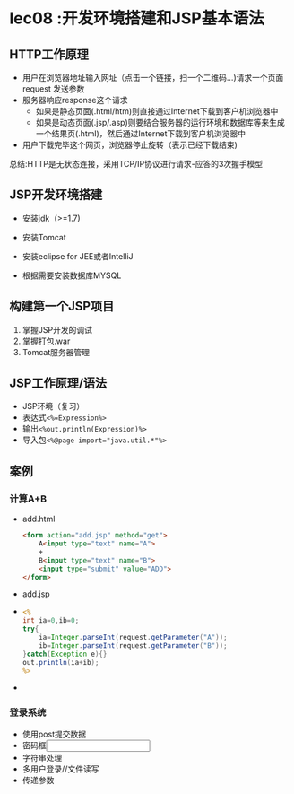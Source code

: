 # lec08 :开发环境搭建和JSP基本语法

## HTTP工作原理

- 用户在浏览器地址输入网址（点击一个链接，扫一个二维码...)请求一个页面request 发送参数
- 服务器响应response这个请求 
  - 如果是静态页面(.html/htm)则直接通过Internet下载到客户机浏览器中
  - 如果是动态页面(.jsp/.asp)则要结合服务器的运行环境和数据库等来生成一个结果页(.html)，然后通过Internet下载到客户机浏览器中
- 用户下载完毕这个网页，浏览器停止旋转（表示</html>已经下载结束)

总结:HTTP是无状态连接，采用TCP/IP协议进行请求-应答的3次握手模型

## JSP开发环境搭建

- 安装jdk（>=1.7)

- 安装Tomcat

- 安装eclipse for JEE或者IntelliJ

- 根据需要安装数据库MYSQL

## 构建第一个JSP项目

  1. 掌握JSP开发的调试
  2. 掌握打包.war
  3. Tomcat服务器管理
  
## JSP工作原理/语法

- JSP环境（复习）
- 表达式```<%=Expression%>```
- 输出```<%out.println(Expression)%>```
- 导入包```<%@page import="java.util.*"%>```

## 案例

### 计算A+B

- add.html

  ```html
  <form action="add.jsp" method="get">
      A<input type="text" name="A">
      +
      B<input type="text" name="B">    
      <input type="submit" value="ADD">
  </form>
  ```

- add.jsp

- ```jsp
  <%
  int ia=0,ib=0;
  try{
      ia=Integer.parseInt(request.getParameter("A"));
      ib=Integer.parseInt(request.getParameter("B"));
  }catch(Exception e){}
  out.println(ia+ib);
  %>
  ```

- ​

### 登录系统

- 使用post提交数据
- 密码框<input type="password">
- 字符串处理
- 多用户登录//文件读写
- 传递参数


